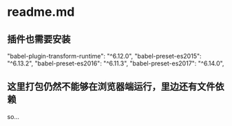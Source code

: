 # readme.md


## 插件也需要安装

"babel-plugin-transform-runtime": "^6.12.0",
"babel-preset-es2015": "^6.13.2",
"babel-preset-es2016": "^6.11.3",
"babel-preset-es2017": "^6.14.0",

## 这里打包仍然不能够在浏览器端运行，里边还有文件依赖

so...